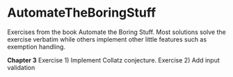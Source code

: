 # AutomateTheBoringStuff
Exercises from the book Automate the Boring Stuff. Most solutions solve the exercise verbatim while others implement other little features such as exemption handling.

**Chapter 3**
Exercise 1) Implement Collatz conjecture.
Exercise 2) Add input validation
